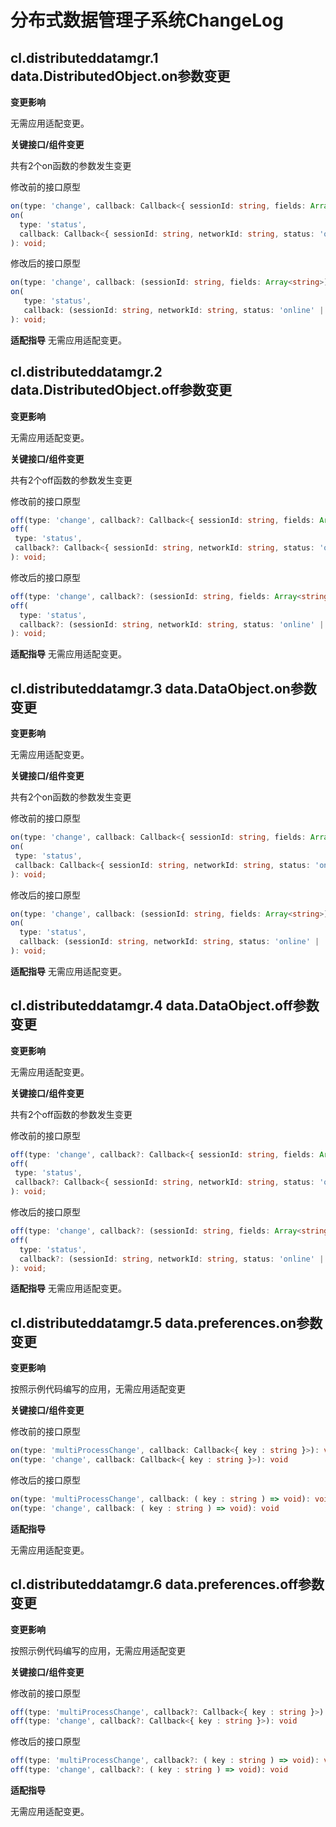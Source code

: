 
# 分布式数据管理子系统ChangeLog

## cl.distributeddatamgr.1 data.DistributedObject.on参数变更

**变更影响**

无需应用适配变更。

**关键接口/组件变更**

共有2个on函数的参数发生变更

修改前的接口原型

 ```ts
 on(type: 'change', callback: Callback<{ sessionId: string, fields: Array<string> }>): void;
 on(
   type: 'status',
   callback: Callback<{ sessionId: string, networkId: string, status: 'online' | 'offline' }>
 ): void;
 
 ```

修改后的接口原型

 ```ts
 on(type: 'change', callback: (sessionId: string, fields: Array<string>) => void): void;
 on(
    type: 'status',
    callback: (sessionId: string, networkId: string, status: 'online' | 'offline' ) => void
 ): void;
 ```

**适配指导**
无需应用适配变更。



## cl.distributeddatamgr.2 data.DistributedObject.off参数变更

**变更影响**

无需应用适配变更。

**关键接口/组件变更**

共有2个off函数的参数发生变更

修改前的接口原型

 ```ts
off(type: 'change', callback?: Callback<{ sessionId: string, fields: Array<string> }>): void;
off(
  type: 'status',
  callback?: Callback<{ sessionId: string, networkId: string, status: 'online' | 'offline' }>
): void;

 ```

修改后的接口原型

 ```ts
off(type: 'change', callback?: (sessionId: string, fields: Array<string>) => void): void;
off(
   type: 'status',
   callback?: (sessionId: string, networkId: string, status: 'online' | 'offline' ) => void
): void;
 ```

**适配指导**
无需应用适配变更。



## cl.distributeddatamgr.3 data.DataObject.on参数变更

**变更影响**

无需应用适配变更。

**关键接口/组件变更**

共有2个on函数的参数发生变更

修改前的接口原型

 ```ts
on(type: 'change', callback: Callback<{ sessionId: string, fields: Array<string> }>): void;
on(
  type: 'status',
  callback: Callback<{ sessionId: string, networkId: string, status: 'online' | 'offline' }>
): void;

 ```

修改后的接口原型

 ```ts
on(type: 'change', callback: (sessionId: string, fields: Array<string>) => void): void;
on(
   type: 'status',
   callback: (sessionId: string, networkId: string, status: 'online' | 'offline' ) => void
): void;
 ```

**适配指导**
无需应用适配变更。



## cl.distributeddatamgr.4 data.DataObject.off参数变更

**变更影响**

无需应用适配变更。

**关键接口/组件变更**

共有2个off函数的参数发生变更

修改前的接口原型

 ```ts
off(type: 'change', callback?: Callback<{ sessionId: string, fields: Array<string> }>): void;
off(
  type: 'status',
  callback?: Callback<{ sessionId: string, networkId: string, status: 'online' | 'offline' }>
): void;

 ```

修改后的接口原型

 ```ts
off(type: 'change', callback?: (sessionId: string, fields: Array<string>) => void): void;
off(
   type: 'status',
   callback?: (sessionId: string, networkId: string, status: 'online' | 'offline' ) => void
): void;
 ```

**适配指导**
无需应用适配变更。



## cl.distributeddatamgr.5 data.preferences.on参数变更

**变更影响**

按照示例代码编写的应用，无需应用适配变更

**关键接口/组件变更**

修改前的接口原型

 ```ts
on(type: 'multiProcessChange', callback: Callback<{ key : string }>): void
on(type: 'change', callback: Callback<{ key : string }>): void
 ```

修改后的接口原型

 ```ts
on(type: 'multiProcessChange', callback: ( key : string ) => void): void
on(type: 'change', callback: ( key : string ) => void): void
 ```

**适配指导**

无需应用适配变更。



## cl.distributeddatamgr.6 data.preferences.off参数变更

**变更影响**

按照示例代码编写的应用，无需应用适配变更

**关键接口/组件变更**

修改前的接口原型

 ```ts
off(type: 'multiProcessChange', callback?: Callback<{ key : string }>): void
off(type: 'change', callback?: Callback<{ key : string }>): void
 ```

修改后的接口原型

 ```ts
off(type: 'multiProcessChange', callback?: ( key : string ) => void): void
off(type: 'change', callback?: ( key : string ) => void): void
 ```

**适配指导**

无需应用适配变更。


